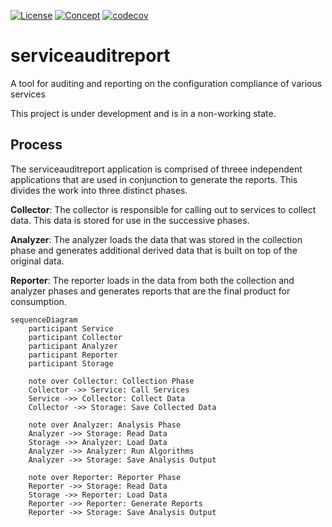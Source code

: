 [![License](https://img.shields.io/badge/License-Apache%202.0-blue.svg)](https://opensource.org/licenses/Apache-2.0) [![Concept](https://img.shields.io/badge/Status-Concept-white)](https://guide.unitvectorylabs.com/bestpractices/status/#concept) [![codecov](https://codecov.io/gh/UnitVectorY-Labs/serviceauditreport/graph/badge.svg?token=OI0wXYykNb)](https://codecov.io/gh/UnitVectorY-Labs/serviceauditreport)

# serviceauditreport
A tool for auditing and reporting on the configuration compliance of various services

This project is under development and is in a non-working state.

## Process

The serviceauditreport application is comprised of threee independent applications that are used in conjunction to generate the reports.  This divides the work into three distinct phases.

**Collector**: The collector is responsible for calling out to services to collect data.  This data is stored for use in the successive phases.

**Analyzer**: The analyzer loads the data that was stored in the collection phase and generates additional derived data that is built on top of the original data.

**Reporter**: The reporter loads in the data from both the collection and analyzer phases and generates reports that are the final product for consumption.

```mermaid
sequenceDiagram
    participant Service
    participant Collector
    participant Analyzer
    participant Reporter
    participant Storage

    note over Collector: Collection Phase
    Collector ->> Service: Call Services
    Service ->> Collector: Collect Data
    Collector ->> Storage: Save Collected Data

    note over Analyzer: Analysis Phase
    Analyzer ->> Storage: Read Data
    Storage ->> Analyzer: Load Data
    Analyzer ->> Analyzer: Run Algorithms
    Analyzer ->> Storage: Save Analysis Output
    
    note over Reporter: Reporter Phase
    Reporter ->> Storage: Read Data
    Storage ->> Reporter: Load Data
    Reporter ->> Reporter: Generate Reports
    Reporter ->> Storage: Save Analysis Output
```
